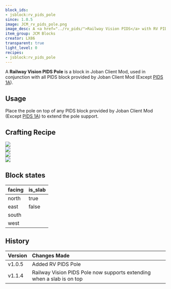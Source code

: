```yaml
---
block_ids:
- jsblock:rv_pids_pole
since: 1.0.5
image: JCM_rv_pids_pole.png
image_desc: A <a href="../rv_pids/">Railway Vision PIDS</a> with RV PIDS Pole attached on top
item_group: JCM Blocks
creator: LX86
transparent: true
light_level: 0
recipes:
- jsblock:rv_pids_pole
---
```


A **Railway Vision PIDS Pole** is a block in Joban Client Mod, used in conjunction with all PIDS block provided by Joban Client Mod (Except [PIDS 1A](./pids_1a.md)).

## Usage
Place the pole on top of any PIDS block provided by Joban Client Mod (Except [PIDS 1A](./pids_1a.md)) to extend the pole support.

## Crafting Recipe
<div class="crafting">
    <div class="crafting-table">
        <!-- row 1 -->
        <div></div>
        <div></div>
        <div><img src="../crafting/Minecraft_Iron_ingot.png"></div>
        <!-- row 2 -->
        <div></div>
        <div><img src="../crafting/Minecraft_Iron_ingot.png"></div>
        <div></div>
        <!-- row 3 -->
        <div><img src="../crafting/Minecraft_Iron_ingot.png"></div>
        <div></div>
        <div></div>
    </div>
    <div class="crafting-arrow"></div>
    <div class="crafting-result" data-count="8">
        <img src="../crafting/JCM_Item_Rv_pids_pole.png">
    </div>
</div>

## Block states
| facing | is_slab |
|:-------|:--------|
| north  | true    |
| east   | false   |
| south  |         |
| west   |         |

## History
| Version | Changes Made                                                          |
|:--------|:----------------------------------------------------------------------|
| v1.0.5  | Added RV PIDS Pole                                                    |
| v1.1.4  | Railway Vision PIDS Pole now supports extending when a slab is on top |